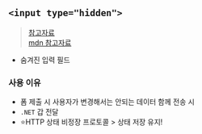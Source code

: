 ## `<input type="hidden">`
> [참고자료](https://velog.io/@gndan4/HTML-input-typehidden-%EC%96%B8%EC%A0%9C-%EC%93%B0%EC%9D%B4%EB%8A%94-%EA%B1%B8%EA%B9%8C) <br>
> [mdn 참고자료](https://developer.mozilla.org/en-US/docs/Web/HTML/Element/input/hidden)
- 숨겨진 입력 필드
### 사용 이유
- 폼 제출 시 사용자가 변경해서는 안되는 데이터 함께 전송 시
- `.NET` 갑 전달
- ⭐HTTP 상태 비정장 프로토콜 > 상태 저장 유지!
